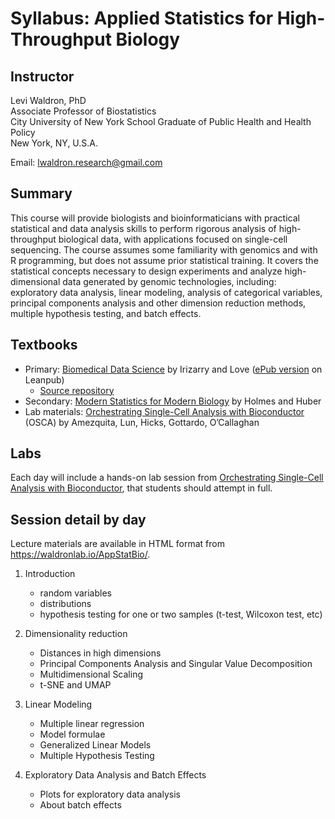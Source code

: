 # Syllabus: Applied Statistics for High-Throughput Biology

## Instructor

Levi Waldron, PhD  
Associate Professor of Biostatistics  
City University of New York School Graduate of Public Health and Health Policy  
New York, NY, U.S.A.  

Email: lwaldron.research@gmail.com  

## Summary

This course will provide biologists and bioinformaticians with practical statistical and data analysis skills to perform rigorous analysis of high-throughput biological data, with applications focused on single-cell sequencing.  The course assumes some familiarity with genomics and with R programming, but does not assume prior statistical training.  It covers the statistical concepts necessary to design experiments and analyze high-dimensional data generated by genomic technologies, including: exploratory data analysis, linear modeling, analysis of categorical variables, principal components analysis and other dimension reduction methods, multiple hypothesis testing, and batch effects.

## Textbooks

* Primary: [Biomedical Data Science](https://genomicsclass.github.io/book/) by Irizarry and Love ([ePub version](https://leanpub.com/dataanalysisforthelifesciences/) on Leanpub)
    + [Source repository](https://github.com/genomicsclass/labs)
* Secondary: [Modern Statistics for Modern Biology](https://www.huber.embl.de/msmb/) by Holmes and Huber
* Lab materials: [Orchestrating Single-Cell Analysis with Bioconductor](https://bioconductor.org/books/release/OSCA/) (OSCA) by Amezquita, Lun, Hicks, Gottardo, O’Callaghan

## Labs

Each day will include a hands-on lab session from [Orchestrating Single-Cell Analysis with Bioconductor](https://bioconductor.org/books/release/OSCA/), that students should attempt in full. 

## Session detail by day

Lecture materials are available in HTML format from https://waldronlab.io/AppStatBio/.

1. Introduction
    + random variables
    + distributions
    + hypothesis testing for one or two samples (t-test, Wilcoxon test, etc)

2. Dimensionality reduction
    + Distances in high dimensions
    + Principal Components Analysis and Singular Value Decomposition
    + Multidimensional Scaling
    + t-SNE and UMAP

3. Linear Modeling

    + Multiple linear regression
    + Model formulae
    + Generalized Linear Models
    + Multiple Hypothesis Testing

4. Exploratory Data Analysis and Batch Effects

    + Plots for exploratory data analysis
    + About batch effects
